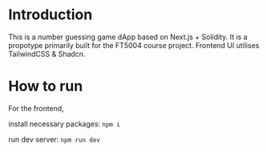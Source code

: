 # Introduction
This is a number guessing game dApp based on Next.js + Solidity. It is a propotype primarily built for the FT5004 course project. Frontend UI utilises TailwindCSS & Shadcn.
# How to run
For the frontend,

install necessary packages:
`npm i`

run dev server:
`npm run dev`
